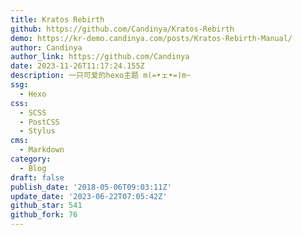 ```yaml
---
title: Kratos Rebirth
github: https://github.com/Candinya/Kratos-Rebirth
demo: https://kr-demo.candinya.com/posts/Kratos-Rebirth-Manual/
author: Candinya
author_link: https://github.com/Candinya
date: 2023-11-26T11:17:24.155Z
description: 一只可爱的hexo主题 m(=•ェ•=)m~
ssg:
  - Hexo
css:
  - SCSS
  - PostCSS
  - Stylus
cms:
  - Markdown
category:
  - Blog
draft: false
publish_date: '2018-05-06T09:03:11Z'
update_date: '2023-06-22T07:05:42Z'
github_star: 541
github_fork: 76
---
```

